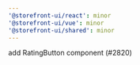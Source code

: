 ```yaml
---
'@storefront-ui/react': minor
'@storefront-ui/vue': minor
'@storefront-ui/shared': minor
---
```


add RatingButton component (#2820)
